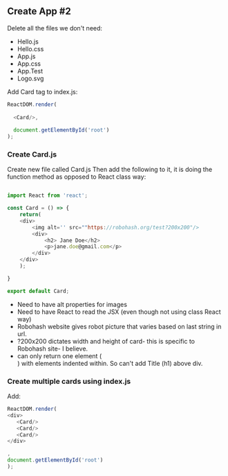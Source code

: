 ## Create App #2 ##

Delete all the files we don't need: 

* Hello.js
* Hello.css
* App.js
* App.css
* App.Test
* Logo.svg

Add Card tag to index.js: 

```javascript
ReactDOM.render(
 
  <Card/>,
	
  document.getElementById('root')
);
```
### Create Card.js ###

Create new file called Card.js Then add the following to it, it is doing the function method as opposed to React class way: 

```javascript

import React from 'react';

const Card = () => {
	return(
	<div>
		<img alt='' src=""https://robohash.org/test?200x200"/>
		<div>
			<h2> Jane Doe</h2>
			<p>jane.doe@gmail.com</p>
		</div>
	</div>
	);

}

export default Card;

```

* Need to have alt properties for images
* Need to have React to read the JSX (even though not using class React way)
* Robohash website gives robot picture that varies based on last string in url. 
* ?200x200 dictates width and height of card- this is specific to Robohash site- I believe. 
* can only return one element (<div>) with elements indented within. So can't add Title (h1) above div.
  
 ### Create multiple cards using index.js ###
 
 Add:
 
 ```javascript
 ReactDOM.render(
 <div>
  	<Card/>
  	<Card/>
  	<Card/>
</div>

,
document.getElementById('root')
);
```

